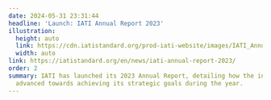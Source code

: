 ```yaml
---
date: 2024-05-31 23:31:44
headline: 'Launch: IATI Annual Report 2023'
illustration:
  height: auto
  link: https://cdn.iatistandard.org/prod-iati-website/images/IATI_Annual_Report_image.width-260.format-webp.webp
  width: auto
link: https://iatistandard.org/en/news/iati-annual-report-2023/
order: 2
summary: IATI has launched its 2023 Annual Report, detailing how the initiative has
  advanced towards achieving its strategic goals during the year.
---
```

